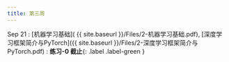 ```yaml
---
title: 第三周
---
```


<!-- Sep 21
: [机器学习基础](https://bhpan.buaa.edu.cn/link/AA131CB2A168C14CAAA5CA431AC720DF99), [深度学习框架简介与PyTorch](https://bhpan.buaa.edu.cn/link/AABBA5B7D8F052497EA33EAC09D24C719D)
  : **练习-0 截止**{: .label .label-green } -->

Sep 21
: [机器学习基础]( {{ site.baseurl }}/Files/2-机器学习基础.pdf), [深度学习框架简介与PyTorch]({{ site.baseurl }}/Files/2-深度学习框架简介与PyTorch.pdf)
  : **练习-0 截止**{: .label .label-green }
 
